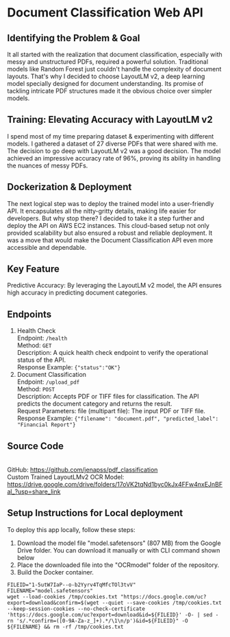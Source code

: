 # Document Classification Web API

## Identifying the Problem & Goal

It all started with the realization that document classification, especially with messy and unstructured PDFs, required a powerful solution. Traditional models like Random Forest just couldn't handle the complexity of document layouts. That's why I decided to choose LayoutLM v2, a deep learning model specially designed for document understanding. Its promise of tackling intricate PDF structures made it the obvious choice over simpler models.
## Training: Elevating Accuracy with LayoutLM v2

I spend most of my time preparing dataset & experimenting with different models. I gathered a dataset of 27 diverse PDFs that were shared with me. The decision to go deep with LayoutLM v2 was a good decision. The model achieved an impressive accuracy rate of 96%, proving its ability in handling the nuances of messy PDFs.
## Dockerization & Deployment

The next logical step was to deploy the trained model into a user-friendly API. It encapsulates all the nitty-gritty details, making life easier for developers. 
But why stop there? I decided to take it a step further and deploy the API on AWS EC2 instances. This cloud-based setup not only provided scalability but also ensured a robust and reliable deployment. It was a move that would make the Document Classification API even more accessible and dependable.

## Key Feature

Predictive Accuracy: By leveraging the LayoutLM v2 model, the API ensures high accuracy in predicting document categories.

## Endpoints

1) Health Check
<br>Endpoint: ```/health```
<br>Method: ```GET```
<br>Description: A quick health check endpoint to verify the operational status of the API.
<br> Response Example: ```{"status":"OK"}```
2) Document Classification
<br>Endpoint: ```/upload_pdf```
<br>Method: ```POST```
<br>Description: Accepts PDF or TIFF files for classification. The API predicts the document category and returns the result.
<br>Request Parameters:
file (multipart file): The input PDF or TIFF file. 
<br> Response Example: ```{"filename": "document.pdf", "predicted_label": "Financial Report"}```

## Source Code

<br>GitHub: https://github.com/jenapss/pdf_classification
<br>Custom Trained LayoutLMv2 OCR Model:
https://drive.google.com/drive/folders/17oVK2tqNd1byc0kJx4FFw4nxEJnBFal_?usp=share_link

## Setup Instructions for Local deployment

To deploy this app locally, follow these steps:

1) Download the model file "model.safetensors" (807 MB) from the Google Drive folder. You can download it manually or with CLI command shown below
2) Place the downloaded file into the "OCRmodel" folder of the repository.
3) Build the Docker container.

```
FILEID="1-5utW7IaP--o-b2Yyrv4TqMfcTOl3tvV"
FILENAME="model.safetensors"
wget --load-cookies /tmp/cookies.txt "https://docs.google.com/uc?export=download&confirm=$(wget --quiet --save-cookies /tmp/cookies.txt --keep-session-cookies --no-check-certificate 'https://docs.google.com/uc?export=download&id=${FILEID}' -O- | sed -rn 's/.*confirm=([0-9A-Za-z_]+).*/\1\n/p')&id=${FILEID}" -O ${FILENAME} && rm -rf /tmp/cookies.txt
```
